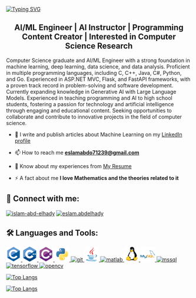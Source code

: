 <!--<h1 align="center">Hi 👋, I'm Islam Abd_Elhady</h1>-->
[![Typing SVG](https://readme-typing-svg.herokuapp.com?font=Fira+Code&size=30&duration=3000&pause=1000&color=F7F7F7&center=true&vCenter=true&width=1200&lines=Hi+%F0%9F%91%8B%2C+I'm+Islam+Abd-Elhady)](https://git.io/typing-svg)
<h2 align="center">AI/ML Engineer | Al Instructor | Programming Content Creator | Interested in Computer Science Research</h2>

Computer Science graduate and AI/ML Engineer with a strong foundation in machine learning, deep learning, data science, and data analysis. Proficient in multiple programming languages, including C, C++, Java, C#, Python, and Go. Experienced in ASP.NET MVC, Flask, and FastAPI frameworks, with a proven track record in problem-solving and software development. Currently expanding knowledge in Generative AI with Large Language Models. Experienced in teaching programming and AI to high school students, fostering a passion for technology and artificial intelligence through engaging and educational content. Seeking opportunities to collaborate and contribute to innovative projects in the field of computer science.

- 📝 I write and publish articles about Machine Learning on my <a href="https://www.linkedin.com/in/islam-abd-elhady-323523211/">LinkedIn profile</a>

- 📫 How to reach me **eslamabdo71239@gmail.com**

- 📄 Know about my experiences from <a href="https://github.com/Islam-hady9/Islam-Abdelhady-Resume.git">My Resume</a>

- ⚡ A fact about me **I love Mathematics and the theories related to it**

<h2 align="left">
<!--<img style="width:50px" src="https://media.giphy.com/media/iY8CRBdQXODJSCERIr/giphy.gif" width="30px"> -->
📧 Connect with me:</h2>
<p align="left">
<a href="https://www.linkedin.com/in/islam-abd-elhady-323523211/" target="blank"><img align="center" src="https://raw.githubusercontent.com/rahuldkjain/github-profile-readme-generator/master/src/images/icons/Social/linked-in-alt.svg" alt="islam-abd-elhady" height="30" width="40" /></a>
<a href="https://www.facebook.com/eslam.abdelhady.338?mibextid=ZbWKwL" target="blank"><img align="center" src="https://raw.githubusercontent.com/rahuldkjain/github-profile-readme-generator/master/src/images/icons/Social/facebook.svg" alt="eslam.abdelhady" height="30" width="40" /></a>

<h2 align="left">🛠️ Languages and Tools:</h2>
<p align="left"> <a href="https://www.cprogramming.com/" target="_blank" rel="noreferrer"> <img src="https://raw.githubusercontent.com/devicons/devicon/master/icons/c/c-original.svg" alt="c" width="40" height="40"/> </a> <a href="https://www.w3schools.com/cpp/" target="_blank" rel="noreferrer"> <img src="https://raw.githubusercontent.com/devicons/devicon/master/icons/cplusplus/cplusplus-original.svg" alt="cplusplus" width="40" height="40"/> </a> <a href="https://www.w3schools.com/cs/" target="_blank" rel="noreferrer"> <img src="https://raw.githubusercontent.com/devicons/devicon/master/icons/csharp/csharp-original.svg" alt="csharp" width="40" height="40"/> </a> <a href="https://www.python.org" target="_blank" rel="noreferrer"> <img src="https://raw.githubusercontent.com/devicons/devicon/master/icons/python/python-original.svg" alt="python" width="40" height="40"/> </a> <a href="https://git-scm.com/" target="_blank" rel="noreferrer"> <img src="https://www.vectorlogo.zone/logos/git-scm/git-scm-icon.svg" alt="git" width="40" height="40"/> </a> <a href="https://www.java.com" target="_blank" rel="noreferrer"> <img src="https://raw.githubusercontent.com/devicons/devicon/master/icons/java/java-original.svg" alt="java" width="40" height="40"/> </a> <a href="https://www.mathworks.com/" target="_blank" rel="noreferrer"> <img src="https://upload.wikimedia.org/wikipedia/commons/2/21/Matlab_Logo.png" alt="matlab" width="40" height="40"/> </a> <a href="https://www.linux.org/" target="_blank" rel="noreferrer"> <img src="https://raw.githubusercontent.com/devicons/devicon/master/icons/linux/linux-original.svg" alt="linux" width="40" height="40"/> </a> <a href="https://www.mysql.com/" target="_blank" rel="noreferrer"> <img src="https://raw.githubusercontent.com/devicons/devicon/master/icons/mysql/mysql-original-wordmark.svg" alt="mysql" width="40" height="40"/> </a> <a href="https://www.microsoft.com/en-us/sql-server" target="_blank" rel="noreferrer"> <img src="https://www.svgrepo.com/show/303229/microsoft-sql-server-logo.svg" alt="mssql" width="40" height="40"/> </a> <a href="https://www.tensorflow.org" target="_blank" rel="noreferrer"> <img src="https://www.vectorlogo.zone/logos/tensorflow/tensorflow-icon.svg" alt="tensorflow" width="40" height="40"/> </a> <a href="https://opencv.org/" target="_blank" rel="noreferrer"> <img src="https://www.vectorlogo.zone/logos/opencv/opencv-icon.svg" alt="opencv" width="40" height="40"/> </a> </p>

[![Top Langs](https://github-readme-stats.vercel.app/api/top-langs/?username=Islam-hady9&theme=algolia)](https://github.com/Islam-hady9)

[![Top Langs](https://github-readme-stats.vercel.app/api?username=Islam-hady9&theme=algolia&show_icons=true)](https://github.com/Islam-hady9)

<!--
**Islam-hady9/Islam-hady9** is a ✨ _special_ ✨ repository because its `README.md` (this file) appears on your GitHub profile.

Here are some ideas to get you started:

- 🔭 I’m currently working on ...
- 🌱 I’m currently learning ...
- 👯 I’m looking to collaborate on ...
- 🤔 I’m looking for help with ...
- 💬 Ask me about ...
- 📫 How to reach me: ...
- 😄 Pronouns: ...
- ⚡ Fun fact: ...
-->
